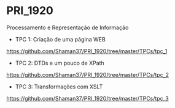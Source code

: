 # PRI_1920
Processamento e Representação de Informação

- TPC 1: Criação de uma página WEB

https://github.com/Shaman37/PRI_1920/tree/master/TPCs/tpc_1

- TPC 2: DTDs e um pouco de XPath 

https://github.com/Shaman37/PRI_1920/tree/master/TPCs/tpc_2

- TPC 3: Transformações com XSLT

https://github.com/Shaman37/PRI_1920/tree/master/TPCs/tpc_3
